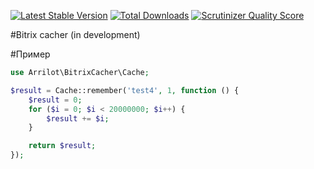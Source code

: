 [![Latest Stable Version](https://poser.pugx.org/arrilot/bitrix-models/v/stable.svg)](https://packagist.org/packages/arrilot/bitrix-cacher/)
[![Total Downloads](https://img.shields.io/packagist/dt/arrilot/bitrix-models.svg?style=flat)](https://packagist.org/packages/Arrilot/bitrix-cacher)
[![Scrutinizer Quality Score](https://scrutinizer-ci.com/g/arrilot/bitrix-models/badges/quality-score.png?b=master)](https://scrutinizer-ci.com/g/arrilot/bitrix-cacher/)

#Bitrix cacher (in development)

#Пример

```php
use Arrilot\BitrixCacher\Cache;

$result = Cache::remember('test4', 1, function () {
    $result = 0;
    for ($i = 0; $i < 20000000; $i++) {
        $result += $i;
    }

    return $result;
});

```